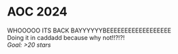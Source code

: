 # AOC 2024

WHOOOOO ITS BACK BAYYYYYYBEEEEEEEEEEEEEEEEEE <br>
Doing it in caddadd because why not!!?!?!
<br>
*Goal: >20 stars*

